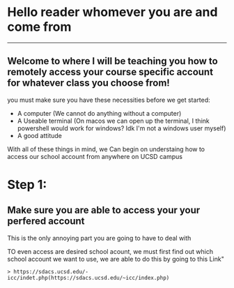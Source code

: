 # Hello reader whomever you are and come from
---
## Welcome to where I will be teaching you how to remotely access your course specific account for whatever class you choose from!

you must make sure you have these necessities before we get started:

* A computer (We cannot do anything without a computer)
* A Useable terminal (On macos we can open up the terminal, I think powershell would work for windows? Idk I'm not a windows user myself)
* A good attitude

With all of these things in mind, we Can begin on understaing how to access our school account from anywhere on UCSD campus

# Step 1: 

  ## Make sure you are able to access your your perfered account
  This is the only annoying part you are going to have to deal with
  
  TO even access are desired school acount, we must first find out which school account we want to use, we are able to do this by going to this Link"
  
    > https://sdacs.ucsd.edu/-icc/indet.php(https://sdacs.ucsd.edu/~icc/index.php)
